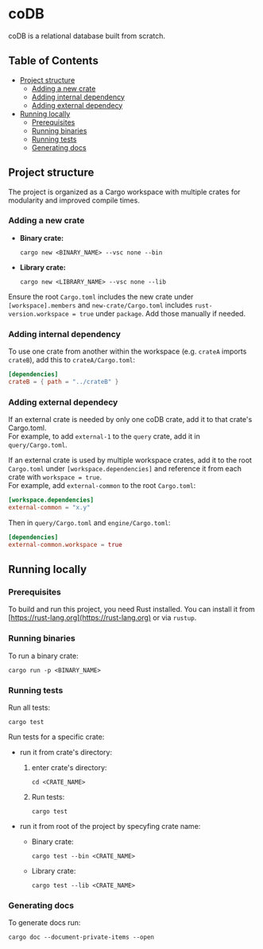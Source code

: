 # coDB

coDB is a relational database built from scratch.

## Table of Contents

- [Project structure](#project-structure)
    - [Adding a new crate](#adding-a-new-crate)
    - [Adding internal dependency](#adding-internal-dependency)
    - [Adding external dependecy](#adding-external-dependecy)
- [Running locally](#running-locally)
    - [Prerequisites](#prerequisites)
    - [Running binaries](#running-binaries)
    - [Running tests](#running-tests)
    - [Generating docs](#generating-docs)

## Project structure

The project is organized as a Cargo workspace with multiple crates for modularity and improved compile times.

### Adding a new crate

- **Binary crate:**
    ```shell
    cargo new <BINARY_NAME> --vsc none --bin
    ```
- **Library crate:**
    ```shell
    cargo new <LIBRARY_NAME> --vsc none --lib
    ```

Ensure the root `Cargo.toml` includes the new crate under `[workspace].members` and `new-crate/Cargo.toml` includes `rust-version.workspace = true` under `package`. Add those manually if needed.


### Adding internal dependency

To use one crate from another within the workspace (e.g. `crateA` imports `crateB`), add this to `crateA/Cargo.toml`:

```toml
[dependencies]
crateB = { path = "../crateB" }
```

### Adding external dependecy

If an external crate is needed by only one coDB crate, add it to that crate's Cargo.toml.  
For example, to add `external-1` to the `query` crate, add it in `query/Cargo.toml`.

If an external crate is used by multiple workspace crates, add it to the root `Cargo.toml` under `[workspace.dependencies]` and reference it from each crate with `workspace = true`.  
For example, add `external-common` to the root `Cargo.toml`:

```toml
[workspace.dependencies]
external-common = "x.y"
```

Then in `query/Cargo.toml` and `engine/Cargo.toml`:

```toml
[dependencies]
external-common.workspace = true 
```

## Running locally

### Prerequisites

To build and run this project, you need Rust installed. You can install it from [https://rust-lang.org](https://rust-lang.org) or via `rustup`.

### Running binaries

To run a binary crate:
```shell
cargo run -p <BINARY_NAME>
```

### Running tests

Run all tests:

```shell
cargo test
```

Run tests for a specific crate:

 - run it from crate's directory:
    1. enter crate's directory:
        ```shell
        cd <CRATE_NAME>
        ```
    2. Run tests:
        ```shell
        cargo test
        ```
 
 - run it from root of the project by specyfing crate name:
    - Binary crate:
        ```shell
        cargo test --bin <CRATE_NAME>
        ```
    - Library crate:
        ```shell
        cargo test --lib <CRATE_NAME>
        ```

### Generating docs

To generate docs run:

```shell
cargo doc --document-private-items --open
```